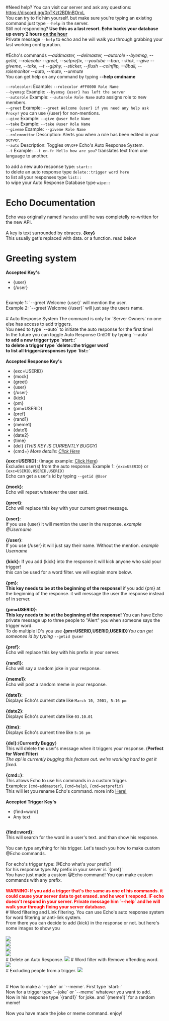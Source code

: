 #Need help?
You can visit our server and ask any questions: https://discord.gg/0pTKzt2BDInBOrxL <Br>
You can try to fix him yourself. but make sure you're typing an existing command just type `--help` in the server.<br>
Still not responding? <b>Use this as a last resort. Echo backs your database up every 2 hours <u>on the hour</u></b><br>
Private message `--help` to echo and he will walk you through grabbing your last working configuration.<br>
<Br>
#Echo's commands
<i>
--addmaster, --delmaster, --autorole
--byemsg, --getid, --rolecolor
--greet, --setprefix, --youtube
--ban, --kick, --give
--giveme, --take, --t
--giphy, --sticker, --flush
--coinflip, --8ball, --rolemonitor
--auto, --mute, --unmute
</i><Br>
You can get help on any command by typing <b>--help cmdname</b><br>

`--rolecolor`: Example: `--rolecolor #FF0000 Role Name`<br>
`--byemsg`: Example: `--byemsg {user} has left the server`<br>
`--autorole` Example: `--autorole Role Name` auto assigns role to new members.<br>
`--greet` Example: `--greet Welcome {user} if you need any help ask Proxy!` you can use {/user} for non-mentions.<br>
`--give` Example: `--give @user Role Name`<br>
`--take` Example: `--take @user Role Name`<br>
`--giveme` Example: `--giveme Role Name`<br>
`--rolemonitor` Description: Alerts you when a role has been edited in your server.<br>
`--auto` Description: Toggles `ON\OFF` Echo's Auto Response System.<br>
`--t` Example: `--t en-fr Hello how are you?` translates text from one language to another.<br>
<br>
to add a new auto response type: `start::`<br>
to delete an auto response type `delete::trigger word here`<br>
to list all your responses type `list::`<br>
to wipe your Auto Response Database type `wipe::`<br>

# Echo Documentation
Echo was originally named `Paradox` until he was completelly re-written for the new API.<br>
<Br>
A key is text surrounded by obraces. <b>{key}</b><br>
This usually get's replaced with data. or a function. read below<br>
# Greeting system
<b>Accepted Key's</b>
<ul>
  <li>{user}</li>
  <li>{/user}</li>
</ul>
<br>
Example 1: `--greet Welcome {user}` will mention the user.<br>
Example 2: `--greet Welcome {/user}` will just say the users name.<br>
<br>
# Auto Response System
The command is only for `Server Owners` no one else has access to add triggers.<br>
You need to type `--auto` to initiate the auto response for the first time!<br>
In the future you can toggle Auto Response On\Off by typing `--auto`<br>
<B>to add a new trigger type `start::`<br>
to delete a trigger type `delete::the trigger word`<br>
to list all triggers\responses type `list::`<br>
</b>
<br>
<b>Accepted Response Key's</b>
<ul>
  <li>{exc=USERID}</li>
  <li>{mock}</li>
  <li>{greet}</li>
  <li>{user}</li>
  <li>{/user}</li>
  <li>{kick}</li>
  <li>{pm}</li>
  <li>{pm=USERID}</li>
  <li>{pref}</li>
  <li>{rand1}</li>
  <li>{meme1}</li>
  <li>{date1}</li>
  <li>{date2}</li>
  <li>{time}</li>
  <li>{del} <i>(THIS KEY IS CURRENTLY BUGGY)</i></li>
  <li>{cmd=} <i>More details: <a href="https://github.com/proxikal/Echo/blob/master/README.md#replace-echos-commands-with-custom-ones">Click Here</a></i></li>
</ul>

<b>{exc=USERID}</b>: (Image example: <a href="https://github.com/proxikal/Echo#excluding-people-from-a-trigger">Click Here</a>)<Br>
Excludes user(s) from the auto response. Example 1: `{exc=USERID}` or `{exc=USERID,USERID,USERID}`<br>
Echo can get a user's id by typing `--getid @User`<br>
<br>
<b>{mock}</b>:<br>
Echo will repeat whatever the user said.<br>
<br>
<b>{greet}</b>:<br>
Echo will replace this key with your current greet message.<br>
<br>
<b>{user}</b>:<br>
if you use {user} it will mention the user in the response. <i>example @Username</i><br>
<br>
<b>{/user}</b>:<br>
If you use {/user} it will just say their name. Without the mention. <i>example Username</i><br>
<br>
<b>{kick}</b>:
If you add {kick} into the response it will kick anyone who said your trigger!<br>
this can be used for a word filter. we will explain more below.<br>
<br>
<b>{pm}</b>:<br>
<b>This key needs to be at the beginning of the response!</b> if you add {pm} at the beginning of the response. it will message the user the response instead of in server.<br>
<br>
<b>{pm=USERID}</b>:<br>
<b>This key needs to be at the beginning of the response!</b> You can have Echo private message up to three people to "Alert" you when someone says the trigger word.<br>
To do multiple ID's you use <b>{pm=USERID,USERID,USERID}</b><i>You can get someones id by typing</i> `--getid @user`<br>
<br>
<b>{pref}</b>:<br>
Echo will replace this key with his prefix in your server.<br>
<br>
<b>{rand1}</b>:<br>
Echo will say a random joke in your response.<Br>
<br>
<b>{meme1}</b>:<br>
Echo will post a random meme in your response.<br>
<br>
<b>{date1}</b>:<br>
Displays Echo's current date like `March 10, 2001, 5:16 pm`<br>
<br>
<b>{date2}</b>:<br>
Displays Echo's current date like `03.10.01`<br>
<br>
<b>{time}</b>:<br>
Displays Echo's current time like `5:16 pm`<Br>
<br>
<b>{del}</b>:(<b>Currently Buggy</b>}<br>
This will delete the user's message when it triggers your response. (<b>Perfect for Word Filter</b>)<br>
<i>The api is currently bugging this feature out. we're working hard to get it fixed.</i><br>
<br>
<b>{cmd=}</b>:<br>
This allows Echo to use his commands in a custom trigger.<br>
Examples: `{cmd=addmaster}`, `{cmd=help}`, `{cmd=setprefix}`<br>
This will let you rename Echo's command. more info <a href="https://github.com/proxikal/Echo/blob/master/README.md#replace-echos-commands-with-custom-ones">Here!</a>
<br><br>
<b>Accepted Trigger Key's</b>
<ul>
  <li>{find=word}</li>
  <li>Any text</li>
</ul>
<br>
<b>{find=word}</b>:<br>
This will search for the word in a user's text. and than show his response.<br>
<Br>
You can type anything for his trigger. Let's teach you how to make custom @Echo commands.<br>
<br>
For echo's trigger type: @Echo what's your prefix?<Br>
for his response type: My prefix in your server is `{pref}`<br>
You have just made a custom @Echo command! You can make custom commands with any prefix.<br>
<br>
<b><font color="red">WARNING: If you add a trigger that's the same as one of his commands. it could cause your server data to get erased. and he won't respond. IF echo doesn't respond in your server. Private message him `--help` and he will walk your through
fixing your server database.</font></b>
<Br>
# Word filtering and Link filtering.
You can use Echo's auto response system for word filtering or anti-link system.<br>
From there you can decide to add {kick} in the response or not. but here's some images to show you<br>
<br>
<img src="https://github.com/proxikal/Echo/blob/master/word_filter_howto.PNG"><br>
<img src="https://github.com/proxikal/Echo/blob/master/word_filter_kick_howto.PNG"><br>
<img src="https://github.com/proxikal/Echo/blob/master/antilink_howto.PNG"><br>
<img src="https://github.com/proxikal/Echo/blob/master/antilink2_howto.PNG"><br>
# Delete an Auto Response.
<img src="https://github.com/proxikal/Echo/blob/master/delete_example.PNG">
# Word filter with Remove offending word.
<img src="https://github.com/proxikal/Echo/blob/master/word_filter_del_howto.PNG"><br>
# Excluding people from a trigger.
<img src="https://github.com/proxikal/Echo/blob/master/autoresp_exclude_howto.PNG"><br>
<br>
<br>
# How to make a `--joke` or `--meme`.
First type `start::`<br>
Now for a trigger type `--joke` or `--meme` whatever you want to add.<br>
Now in his response type `{rand1}` for joke. and `{meme1}` for a random meme!<br>
<br>
Now you have made the joke or meme command. enjoy!
